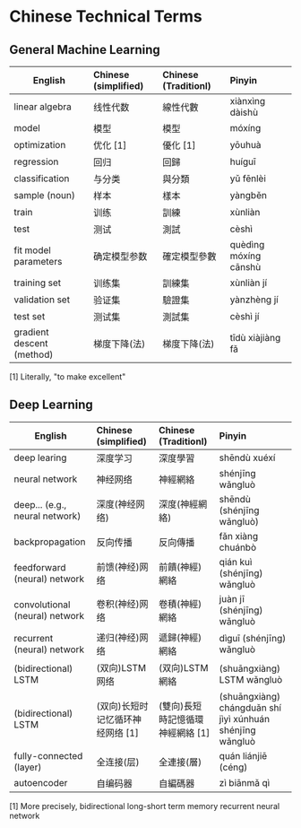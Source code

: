 # Chinese Technical Terms

## General Machine Learning

English | Chinese (simplified) | Chinese (Traditionl) | Pinyin
--------|:--|:--|:--
linear algebra | 线性代数 | 線性代數 | xiànxìng dàishù
model | 模型 | 模型 | móxíng
optimization | 优化 [1] | 優化 [1] | yōuhuà
regression | 回归 | 回歸 | huíguī
classification | 与分类 | 與分類 | yǔ fēnlèi
sample (noun) | 样本 | 樣本 | yàngběn
train | 训练 | 訓練 | xùnliàn
test | 测试 | 測試 | cèshì
fit model parameters | 确定模型参数 | 確定模型參數 | quèdìng móxíng cānshù
training set | 训练集 | 訓練集 | xùnliàn jí
validation set | 验证集 | 驗證集 | yànzhèng jí
test set | 测试集 | 測試集 | cèshì jí
gradient descent (method) | 梯度下降(法) | 梯度下降(法) | tīdù xiàjiàng fǎ


[1] Literally, "to make excellent"

## Deep Learning

English | Chinese (simplified) | Chinese (Traditionl) | Pinyin
--------|:--|:--|:--
deep learing | 深度学习 | 深度學習 | shēndù xuéxí
neural network | 神经网络 | 神經網絡 | shénjīng wǎngluò
deep... (e.g., neural network) | 深度(神经网络) | 深度(神經網絡) | shēndù (shénjīng wǎngluò)
backpropagation | 反向传播 | 反向傳播 | fǎn xiàng chuánbò
feedforward (neural) network | 前馈(神经)网络 | 前饋(神經)網絡 | qián kuì (shénjīng) wǎngluò
convolutional (neural) network | 卷积(神经)网络 | 卷積(神經)網絡 | juàn jī (shénjīng) wǎngluò
recurrent (neural) network | 递归(神经)网络 | 遞歸(神經)網絡 | dìguī (shénjīng) wǎngluò
(bidirectional) LSTM | (双向)LSTM网络 | (双向)LSTM網絡 | (shuāngxiàng) LSTM wǎngluò
(bidirectional) LSTM | (双向)长短时记忆循环神经网络 [1] | (雙向)長短時記憶循環神經網絡 [1] | (shuāngxiàng) chángduǎn shí jìyì xúnhuán shénjīng wǎngluò
fully-connected (layer) | 全连接(层) | 全連接(層) | quán liánjiē (céng)
autoencoder | 自编码器 | 自編碼器 | zì biānmǎ qì

[1] More precisely, bidirectional long-short term memory recurrent neural network